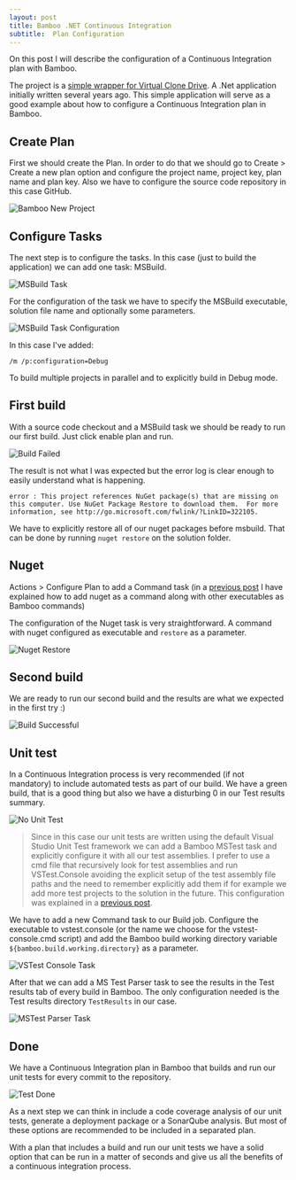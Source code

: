 ```yaml
---
layout: post
title: Bamboo .NET Continuous Integration
subtitle:  Plan Configuration
---
```


On this post I will describe the configuration of a Continuous Integration plan with Bamboo.

The project is a [simple wrapper for Virtual Clone Drive](https://github.com/mamcer/isomount). A .Net application initially written several years ago. This simple application will serve as a good example about how to configure a Continuous Integration plan in Bamboo.

## Create Plan

First we should create the Plan. In order to do that we should go to Create > Create a new plan option and configure the project name, project key, plan name and plan key. Also we have to configure the source code repository in this case GitHub.

![Bamboo New Project](../img/2017-02-26-bamboo-net-ci-plan-configuration/01-new-project.png)

## Configure Tasks 

The next step is to configure the tasks. In this case (just to build the application) we can add one task: MSBuild.

![MSBuild Task](../img/2017-02-26-bamboo-net-ci-plan-configuration/02-msbuild.png)

For the configuration of the task we have to  specify the MSBuild executable, solution file name and optionally some parameters.

![MSBuild Task Configuration](../img/2017-02-26-bamboo-net-ci-plan-configuration/03-msbuild-configuration.PNG)

In this case I've added:

    /m /p:configuration=Debug

To build multiple projects in parallel and to explicitly build in Debug mode. 

## First build

With a source code checkout and a MSBuild task we should be ready to run our first build. Just click enable plan and run.

![Build Failed](../img/2017-02-26-bamboo-net-ci-plan-configuration/04-build-failed.PNG)

The result is not what I was expected but the error log is clear enough to easily understand what is happening.

    error : This project references NuGet package(s) that are missing on this computer. Use NuGet Package Restore to download them.  For more information, see http://go.microsoft.com/fwlink/?LinkID=322105.

We have to explicitly restore all of our nuget packages before msbuild. That can be done by running `nuget restore` on the solution folder.

## Nuget

Actions > Configure Plan to add a Command task (in a [previous post](https://mamcer.github.io/2017-02-04-bamboo-cmd-tools/) I have explained how to add nuget as a command along with other executables as Bamboo commands)

The configuration of the Nuget task is very straightforward. A command with nuget configured as executable and `restore` as a parameter.

![Nuget Restore](../img/2017-02-26-bamboo-net-ci-plan-configuration/05-nuget-restore.PNG)

## Second build

We are ready to run our second build and the results are what we expected in the first try :)

![Build Successful](../img/2017-02-26-bamboo-net-ci-plan-configuration/06-build-success.PNG)

## Unit test

In a Continuous Integration process is very recommended (if not mandatory) to include automated tests as part of our build. We have a green build, that is a good thing but also we have a disturbing 0 in our Test results summary.

![No Unit Test](../img/2017-02-26-bamboo-net-ci-plan-configuration/07-no-test.png)

> Since in this case our unit tests are written using the default Visual Studio Unit Test framework we can add a Bamboo MSTest task and explicitly configure it with all our test assemblies. I prefer to use a cmd file that recursively look for test assemblies and run VSTest.Console avoiding the explicit setup of the test assembly file paths and the need to remember explicitly add them if for example we add more test projects to the solution in the future. This configuration was explained in a [previous post](https://mamcer.github.io/2017-02-04-bamboo-cmd-tools/).
    
We have to add a new Command task to our Build job. Configure the executable to vstest.console (or the name we choose for the vstest-console.cmd script) and add the Bamboo build working directory variable `${bamboo.build.working.directory}` as a parameter.

![VSTest Console Task](../img/2017-02-26-bamboo-net-ci-plan-configuration/08-vstest-console.PNG)

After that we can add a MS Test Parser task to see the results in the Test results tab of every build in Bamboo. The only configuration needed is the Test results directory `TestResults` in our case.

![MSTest Parser Task](../img/2017-02-26-bamboo-net-ci-plan-configuration/09-test-parser.PNG)

## Done

We have a Continuous Integration plan in Bamboo that builds and run our unit tests for every commit to the repository. 

![Test Done](../img/2017-02-26-bamboo-net-ci-plan-configuration/10-tests-done.PNG)

As a next step we can think in include a code coverage analysis of our unit tests, generate a deployment package or a SonarQube analysis. But most of these options are recommended to be included in a separated plan.

With a plan that includes a build and run our unit tests we have a solid option that can be run in a matter of seconds and give us all the benefits of a continuous integration process.   